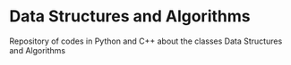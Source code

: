 # Data Structures and Algorithms
Repository of codes in Python and C++ about the classes Data Structures and Algorithms
